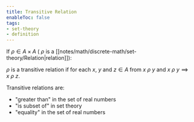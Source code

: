 ```yaml
---
title: Transitive Relation
enableToc: false
tags: 
- set-theory
- definition
---
```

If $\rho \in A \times A$ ( $\rho$ is a [[notes/math/discrete-math/set-theory/Relation|relation]]):

$\rho$ is a transitive relation if for each $x$, $y$ and $z \in A$ from $x \: \rho \: y$ and $x \: \rho \: y \implies x \: \rho \: z$.

Transitive relations are:
- "greater than" in the set of real numbers
- "is subset of" in set theory
- "equality" in the set of real numbers
